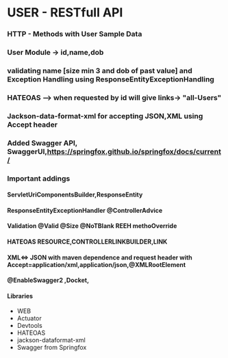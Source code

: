 # USER - RESTfull API

### HTTP - Methods with User Sample Data

### User Module -> id,name,dob

### validating name [size min 3 and dob of past value] and Exception Handling using  ResponseEntityExceptionHandling

### HATEOAS --> when requested by id will give links-> "all-Users"

### Jackson-data-format-xml for accepting JSON,XML using Accept header 

### Added Swagger API, SwaggerUI,https://springfox.github.io/springfox/docs/current/


### Important addings

#### ServletUriComponentsBuilder,ResponseEntity

#### ResponseEntityExceptionHandler @ControllerAdvice

#### Validation @Valid @Size @NoTBlank REEH methoOverride

#### HATEOAS RESOURCE,CONTROLLERLINKBUILDER,LINK	

#### XML<=> JSON with maven dependence and request header with Accept=application/xml,application/json,@XMLRootElement

#### @EnableSwagger2 ,Docket,

#### Libraries

* WEB
* Actuator
* Devtools
* HATEOAS
* jackson-dataformat-xml
* Swagger from Springfox
